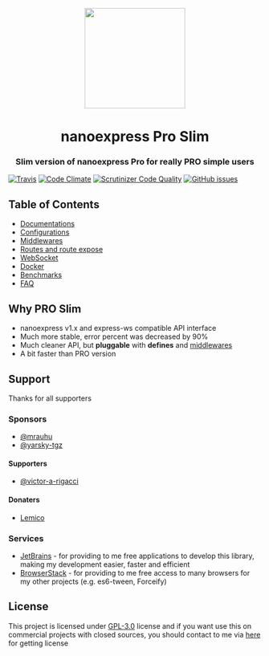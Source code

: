 <p align="center">

<img src="https://gblobscdn.gitbook.com/assets%2F-M1ejn7fVvN8DITsnKKs%2F-M24-WfIBJzIO_iGCiJ2%2F-M24-xNAI9CDmWJWk3YR%2Fpng-512-black.png?alt=media&token=387de1d2-2586-42d0-aa10-a8134f0eabf9" width="200" />
</p>

<h1 align="center">nanoexpress Pro Slim</h1>

<h3 align="center">Slim version of nanoexpress Pro for really PRO simple users</h3>

[![Travis](https://img.shields.io/travis/nanoexpress/pro-slim.svg)](http://github.com/nanoexpress/pro-slim)
[![Code Climate](https://codeclimate.com/github/nanoexpress/pro-slim/badges/gpa.svg)](https://codeclimate.com/github/nanoexpress/pro-slim)
[![Scrutinizer Code Quality](https://scrutinizer-ci.com/g/nanoexpress/pro-slim/badges/quality-score.png?b=master)](https://scrutinizer-ci.com/g/nanoexpress/pro-slim/?branch=master)
[![GitHub issues](https://img.shields.io/github/issues/nanoexpress/pro-slim.svg)](http://github.com/nanoexpress/pro-slim/issues)

## Table of Contents

- [Documentations](https://nanoexpress.js.org)
- [Configurations](https://nanoexpress.js.org/server#pro-slim-version)
- [Middlewares](https://nanoexpress.js.org/middlewares)
- [Routes and route expose](https://nanoexpress.js.org/routes)
- [WebSocket](https://nanoexpress.js.org/websocket)
- [Docker](https://nanoexpress.js.org/docker-linux)
- [Benchmarks](https://nanoexpress.js.org/benchmark)
- [FAQ](https://nanoexpress.js.org/support/faq)

## Why PRO Slim

- nanoexpress v1.x and express-ws compatible API interface
- Much more stable, error percent was decreased by 90%
- Much cleaner API, but **pluggable** with **defines** and [middlewares](https://github.com/nanoexpress/middlewares)
- A bit faster than PRO version

## Support

Thanks for all supporters

### Sponsors

- [@mrauhu](https://github.com/mrauhu)
- [@yarsky-tgz](https://github.com/yarsky-tgz)

#### Supporters

- [@victor-a-rigacci](https://github.com/victor-a-rigacci)

#### Donaters

- [Lemico](https://github.com/nanoexpress/pro/issues/44)

### Services

- [JetBrains](https://www.jetbrains.com/) - for providing to me free applications to develop this library, making my development easier, faster and efficient
- [BrowserStack](https://www.browserstack.com/) - for providing to me free access to many browsers for my other projects (e.g. es6-tween, Forceify)

## License

This project is licensed under [GPL-3.0](https://nanoexpress.js.org/license) license and if you want use this on commercial projects with closed sources, you should contact to me via [here](https://t.me/dalisoft) for getting license
